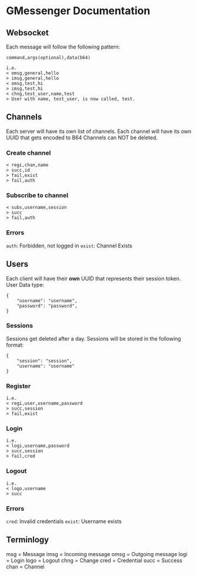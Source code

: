 # GMessenger Documentation

## Websocket
Each message will follow the following pattern:
```
command,args(optional),data(b64)

i.e.
< omsg,general,hello
> imsg,general,hello
< omsg,test,hi
> imsg,test,hi
< chng,test_user,name,test
> User with name, test_user, is now called, test.
```

## Channels
Each server will have its own list of channels.
Each channel will have its own UUID that gets encoded to B64
Channels can NOT be deleted.

### Create channel
```
< regi,chan,name
> succ,id
> fail,exist
> fail,auth
```

### Subscribe to channel
```
< subs,username,session
> succ
> fail,auth
```

### Errors
`auth`: Forbidden, not logged in
`exist`: Channel Exists

## Users
Each client will have their **own** UUID that represents their session token.
User Data type:
```
{
    "username": "username",
    "password": "password",
}
```

### Sessions
Sessions get deleted after a day.
Sessions will be stored in the following format:
```
{
    "session": "session",
    "username": "username"
}
```

### Register
```
i.e.
< regi,user,username,password
> succ,session
> fail,exist
```

### Login
```
i.e.
< logi,username,password
> succ,session
> fail,cred
```

### Logout
```
i.e.
< logo,username
> succ
```

### Errors
`cred`: Invalid credentials
`exist`: Username exists

## Terminlogy
msg = Message
imsg = Incoming message
omsg = Outgoing message
logi = Login
logo = Logout
chng = Change
cred = Credential
succ = Success
chan = Channel
